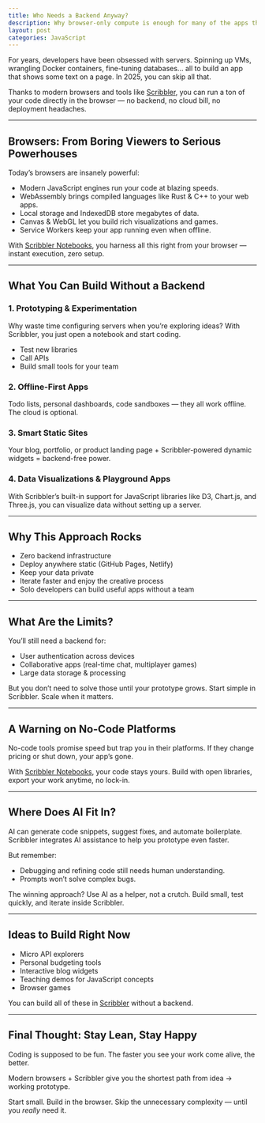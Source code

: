```yaml
---
title: Who Needs a Backend Anyway? 
description: Why browser-only compute is enough for many of the apps that we need on a day to day basis.
layout: post
categories: JavaScript
---
```


For years, developers have been obsessed with servers. Spinning up VMs, wrangling Docker containers, fine-tuning databases... all to build an app that shows some text on a page. In 2025, you can skip all that.

Thanks to modern browsers and tools like [Scribbler](https://app.scribbler.live), you can run a ton of your code directly in the browser — no backend, no cloud bill, no deployment headaches.

---

## Browsers: From Boring Viewers to Serious Powerhouses

Today’s browsers are insanely powerful:

* Modern JavaScript engines run your code at blazing speeds.
* WebAssembly brings compiled languages like Rust & C++ to your web apps.
* Local storage and IndexedDB store megabytes of data.
* Canvas & WebGL let you build rich visualizations and games.
* Service Workers keep your app running even when offline.

With [Scribbler Notebooks](https://app.scribbler.live), you harness all this right from your browser — instant execution, zero setup.

---

## What You Can Build Without a Backend

### 1. Prototyping & Experimentation

Why waste time configuring servers when you’re exploring ideas? With Scribbler, you just open a notebook and start coding.

* Test new libraries
* Call APIs
* Build small tools for your team

### 2. Offline-First Apps

Todo lists, personal dashboards, code sandboxes — they all work offline. The cloud is optional.

### 3. Smart Static Sites

Your blog, portfolio, or product landing page + Scribbler-powered dynamic widgets = backend-free power.

### 4. Data Visualizations & Playground Apps

With Scribbler’s built-in support for JavaScript libraries like D3, Chart.js, and Three.js, you can visualize data without setting up a server.

---

## Why This Approach Rocks

* Zero backend infrastructure
* Deploy anywhere static (GitHub Pages, Netlify)
* Keep your data private
* Iterate faster and enjoy the creative process
* Solo developers can build useful apps without a team

---

## What Are the Limits?

You’ll still need a backend for:

* User authentication across devices
* Collaborative apps (real-time chat, multiplayer games)
* Large data storage & processing

But you don’t need to solve those until your prototype grows. Start simple in Scribbler. Scale when it matters.

---

## A Warning on No-Code Platforms

No-code tools promise speed but trap you in their platforms. If they change pricing or shut down, your app’s gone.

With [Scribbler Notebooks](https://scribbler.ink), your code stays yours. Build with open libraries, export your work anytime, no lock-in.

---

## Where Does AI Fit In?

AI can generate code snippets, suggest fixes, and automate boilerplate. Scribbler integrates AI assistance to help you prototype even faster.

But remember:

* Debugging and refining code still needs human understanding.
* Prompts won’t solve complex bugs.

The winning approach? Use AI as a helper, not a crutch. Build small, test quickly, and iterate inside Scribbler.

---

## Ideas to Build Right Now

* Micro API explorers
* Personal budgeting tools
* Interactive blog widgets
* Teaching demos for JavaScript concepts
* Browser games

You can build all of these in [Scribbler](https://app.scribbler.live) without a backend.

---

## Final Thought: Stay Lean, Stay Happy

Coding is supposed to be fun. The faster you see your work come alive, the better.

Modern browsers + Scribbler give you the shortest path from idea → working prototype.

Start small. Build in the browser. Skip the unnecessary complexity — until you *really* need it.


